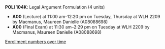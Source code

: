 **POLI 104K**: Legal Argument Formulation (4 units)

- **A00** (Lecture) at 11:00 am–12:20 pm on Tuesday, Thursday at WLH 2209 by Macmanus, Maureen Danielle (A08088698)
- **A00** (Final Exam) at 11:30 am–2:29 pm on Tuesday at WLH 2209 by Macmanus, Maureen Danielle (A08088698)

[Enrollment numbers over time](./POLI104K.tsv)
